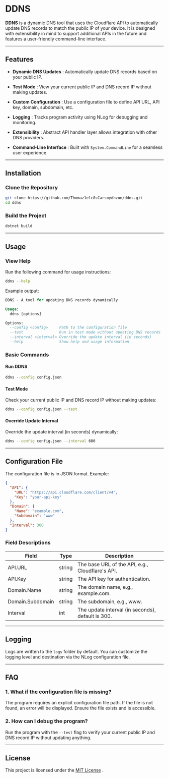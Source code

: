# DDNS 
**DDNS**  is a dynamic DNS tool that uses the Cloudflare API to automatically update DNS records to match the public IP of your device. It is designed with extensibility in mind to support additional APIs in the future and features a user-friendly command-line interface.

---


## Features 
 
- **Dynamic DNS Updates** : Automatically update DNS records based on your public IP.
 
- **Test Mode** : View your current public IP and DNS record IP without making updates.
 
- **Custom Configuration** : Use a configuration file to define API URL, API key, domain, subdomain, etc.
 
- **Logging** : Tracks program activity using NLog for debugging and monitoring.
 
- **Extensibility** : Abstract API handler layer allows integration with other DNS providers.
 
- **Command-Line Interface** : Built with `System.CommandLine` for a seamless user experience.


---


## Installation 

### Clone the Repository 


```bash
git clone https://github.com/Thomaz1elc8sCarsoydhzun/ddns.git  
cd ddns
```

### Build the Project 


```bash
dotnet build
```


---


## Usage 

### View Help 

Run the following command for usage instructions:


```bash
ddns --help
```

Example output:


```sql
DDNS - A tool for updating DNS records dynamically.

Usage:
  ddns [options]

Options:
  --config <config>     Path to the configuration file
  --test                Run in test mode without updating DNS records
  --interval <interval> Override the update interval (in seconds)
  --help                Show help and usage information
```

### Basic Commands 

#### Run DDNS 


```bash
ddns --config config.json
```

#### Test Mode 

Check your current public IP and DNS record IP without making updates:


```bash
ddns --config config.json --test
```

#### Override Update Interval 

Override the update interval (in seconds) dynamically:


```bash
ddns --config config.json --interval 600
```


---


## Configuration File 

The configuration file is in JSON format. Example:


```json
{
  "API": {
    "URL": "https://api.cloudflare.com/client/v4",
    "Key": "your-api-key"
  },
  "Domain": {
    "Name": "example.com",
    "Subdomain": "www"
  },
  "Interval": 300
}
```

### Field Descriptions 
| Field | Type | Description | 
| --- | --- | --- | 
| API.URL | string | The base URL of the API, e.g., Cloudflare's API. | 
| API.Key | string | The API key for authentication. | 
| Domain.Name | string | The domain name, e.g., example.com. | 
| Domain.Subdomain | string | The subdomain, e.g., www. | 
| Interval | int | The update interval (in seconds), default is 300. | 


---


## Logging 
Logs are written to the `logs` folder by default. You can customize the logging level and destination via the NLog configuration file.

---


## FAQ 

### 1. What if the configuration file is missing? 

The program requires an explicit configuration file path. If the file is not found, an error will be displayed. Ensure the file exists and is accessible.

### 2. How can I debug the program? 
Run the program with the `--test` flag to verify your current public IP and DNS record IP without updating anything.

---


## License 
This project is licensed under the [MIT License]() .
